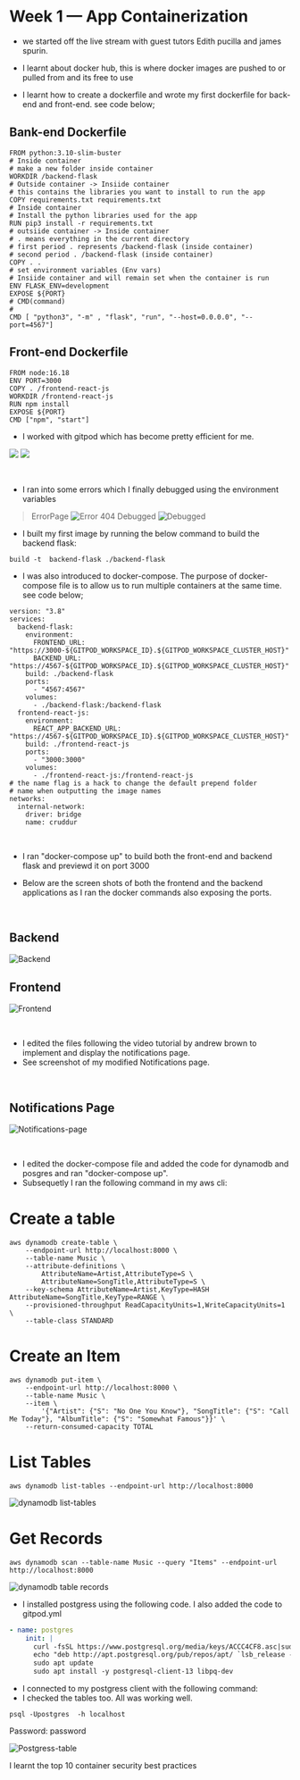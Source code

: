 # Week 1 — App Containerization

- we started off the live stream with guest tutors Edith pucilla and james spurin.

- I learnt about docker hub, this is  where docker images are pushed to or pulled from and its free to use

- I learnt how to create a dockerfile and wrote my first dockerfile for back-end and front-end. see code below;

## Bank-end Dockerfile
```
FROM python:3.10-slim-buster
# Inside container
# make a new folder inside container
WORKDIR /backend-flask
# Outside container -> Insiide container
# this contains the libraries you want to install to run the app
COPY requirements.txt requirements.txt
# Inside container
# Install the python libraries used for the app
RUN pip3 install -r requirements.txt
# outsiide container -> Inside container
# . means everything in the current directory
# first period . represents /backend-flask (inside container)
# second period . /backend-flask (inside container)
COPY . .
# set environment variables (Env vars)
# Insiide container and will remain set when the container is run
ENV FLASK_ENV=development
EXPOSE ${PORT}
# CMD(command)
# 
CMD [ "python3", "-m" , "flask", "run", "--host=0.0.0.0", "--port=4567"]
```

## Front-end Dockerfile

```
FROM node:16.18
ENV PORT=3000
COPY . /frontend-react-js
WORKDIR /frontend-react-js
RUN npm install
EXPOSE ${PORT}
CMD ["npm", "start"]
```
- I worked with gitpod which has become pretty efficient for me.

![](/images/week-1/gitpod-workspaces-dockerfile-backend.png)
![](/images/week-1/Build-python-flask-Docker-image.png)

<br>

- I ran into some errors which I finally debugged using the environment variables

> ErrorPage
![Error 404](/images/week-1/flask-404.png)
> Debugged
![Debugged](/images/week-1/flask-port-json.png)



- I built my first image by running the below command to build the backend flask: 
```
build -t  backend-flask ./backend-flask 
```
  

- I was also introduced to docker-compose. The purpose of docker-compose file is to allow us to run multiple containers at the same time. see code below;

```
version: "3.8"
services:
  backend-flask:
    environment:
      FRONTEND_URL: "https://3000-${GITPOD_WORKSPACE_ID}.${GITPOD_WORKSPACE_CLUSTER_HOST}"
      BACKEND_URL: "https://4567-${GITPOD_WORKSPACE_ID}.${GITPOD_WORKSPACE_CLUSTER_HOST}"
    build: ./backend-flask
    ports:
      - "4567:4567"
    volumes:
      - ./backend-flask:/backend-flask
  frontend-react-js:
    environment:
      REACT_APP_BACKEND_URL: "https://4567-${GITPOD_WORKSPACE_ID}.${GITPOD_WORKSPACE_CLUSTER_HOST}"
    build: ./frontend-react-js
    ports:
      - "3000:3000"
    volumes:
      - ./frontend-react-js:/frontend-react-js
# the name flag is a hack to change the default prepend folder
# name when outputting the image names
networks: 
  internal-network:
    driver: bridge
    name: cruddur
```
<br>

- I ran "docker-compose up" to build both the front-end and backend flask and previewd it on port 3000

- Below are the screen shots of both the frontend and the backend applications as I ran the docker commands also exposing the  ports.

<br>

## Backend
![Backend](/images/week-1/crud-backend-container-image.png)
## Frontend
![Frontend](/images/week-1/crud-frontend-container-image.png)

<br>

- I edited the files following the video tutorial by andrew brown to implement and display the notifications page. 
- See screenshot of my modified Notifications page. 

<br>

## Notifications Page
![Notifications-page](/images/week-1/edited-notifications-page.png)

<br>

- I edited the docker-compose file and added the code for dynamodb and posgres and ran "docker-compose up". 
- Subsequetly I ran the following command in my aws cli:

# Create a table

```
aws dynamodb create-table \
    --endpoint-url http://localhost:8000 \
    --table-name Music \
    --attribute-definitions \
        AttributeName=Artist,AttributeType=S \
        AttributeName=SongTitle,AttributeType=S \
    --key-schema AttributeName=Artist,KeyType=HASH AttributeName=SongTitle,KeyType=RANGE \
    --provisioned-throughput ReadCapacityUnits=1,WriteCapacityUnits=1 \
    --table-class STANDARD
```

# Create an Item

```
aws dynamodb put-item \
    --endpoint-url http://localhost:8000 \
    --table-name Music \
    --item \
        '{"Artist": {"S": "No One You Know"}, "SongTitle": {"S": "Call Me Today"}, "AlbumTitle": {"S": "Somewhat Famous"}}' \
    --return-consumed-capacity TOTAL  
```



# List Tables

```
aws dynamodb list-tables --endpoint-url http://localhost:8000
```

![dynamodb list-tables](/images/week-1/dynamodb-list-tables.png)


# Get Records

```
aws dynamodb scan --table-name Music --query "Items" --endpoint-url http://localhost:8000
```

![dynamodb table records](/images/week-1/dynamodb-table-records.png)

- I installed postgress using the following code. I also added the code to gitpod.yml

```yaml
- name: postgres
    init: |
      curl -fsSL https://www.postgresql.org/media/keys/ACCC4CF8.asc|sudo gpg --dearmor -o /etc/apt/trusted.gpg.d/postgresql.gpg
      echo "deb http://apt.postgresql.org/pub/repos/apt/ `lsb_release -cs`-pgdg main" |sudo tee  /etc/apt/sources.list.d/pgdg.list
      sudo apt update
      sudo apt install -y postgresql-client-13 libpq-dev
```


- I connected to my postgress client with the following command:
- I checked the tables too. All was working well.

```
psql -Upostgres  -h localhost 

```
Password: password

![Postgress-table](/images/week-1/postgress-table.png)

I learnt the top 10 container security best practices 